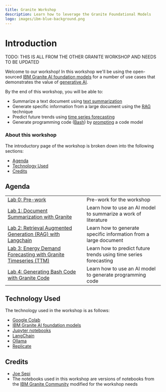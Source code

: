 ```yaml
---
title: Granite Workshop
description: Learn how to leverage the Granite Foundational Models
logo: images/ibm-blue-background.png
---
```


# Introduction


TODO: THIS IS ALL FROM THE OTHER GRANITE WORKSHOP AND NEEDS TO BE UPDATED

Welcome to our workshop! In this workshop we'll be using the open-sourced [IBM Granite
AI foundation models](https://www.ibm.com/granite) for a number of use cases that
demonstrates the value of [generative AI](https://developer.ibm.com/generative-ai-for-developers).

By the end of this workshop, you will be able to:

* Summarize a text document using [text summarization](https://www.ibm.com/topics/text-summarization)
* Generate specific information from a large document using the [RAG](https://research.ibm.com/blog/retrieval-augmented-generation-RAG) technique
* Predict future trends using [time series forecasting](https://research.ibm.com/blog/AI-time-series-forecasting)
* Generate programming code ([Bash](https://opensource.com/resources/what-bash)) by [prompting](https://en.wikipedia.org/wiki/Prompt_engineering) a code model

### About this workshop

The introductory page of the workshop is broken down into the following sections:

* [Agenda](#agenda)
* [Technology Used](#technology-used)
* [Credits](#credits)

## Agenda

|  |  |
| :--- | :--- |
| [Lab 0: Pre-work](pre-work/README.md)  | Pre-work for the workshop |
| [Lab 1: Document Summarization with Granite](lab-1/README.md) | Learn how to use an AI model to summarize a work of literature |
| [Lab 2: Retrieval Augmented Generation (RAG) with Langchain](lab-2/README.md)| Learn how to generate specific information from a large document |
| [Lab 3: Energy Demand Forecasting with Granite Timeseries (TTM)](lab-3/README.md) | Learn how to predict future trends using time series forecasting |
| [Lab 4: Generating Bash Code with Granite Code](lab-4/README.md) | Learn how to use an AI model to generate programming code |

## Technology Used

The technology used in the workshop is as follows:

* [Google Colab](https://colab.research.google.com)
* [IBM Granite AI foundation models](https://www.ibm.com/granite)
* [Jupyter notebooks](https://jupyter.org/)
* [LangChain](https://www.langchain.com/)
* [Ollama](https://ollama.com)
* [Replicate](https://replicate.com/)

## Credits
* [Joe Sepi](https://github.com/joesepi)
* The notebooks used in this workshop are versions of notebooks from the [IBM Granite Community](https://github.com/ibm-granite-community) modified for the workshop needs

